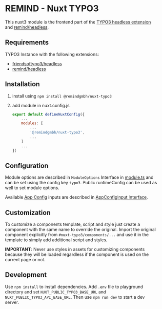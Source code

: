# REMIND - Nuxt TYPO3

This nuxt3 module is the frontend part of the [TYPO3 headless extension](https://github.com/TYPO3-Headless/headless) and [remind/headless](https://github.com/remindgmbh/headless).

## Requirements

TYPO3 Instance with the following extensions:

-   [friendsoftypo3/headless](https://github.com/TYPO3-Headless/headless)
-   [remind/headless](https://github.com/remindgmbh/headless)

## Installation

1. install using `npm install @remindgmbh/nuxt-typo3`

2. add module in nuxt.config.js

    ```javascript
    export default defineNuxtConfig({
        ...
        modules: [
            ...
            '@remindgmbh/nuxt-typo3',
            ...
        ]
        ...
    })
    ```

## Configuration

Module options are described in `ModuleOptions` Interface in [module.ts](src/module.ts) and can be set using the config key `typo3`. Public runtimeConfig can be used as well to set module options.

Available [App Config](https://nuxt.com/docs/guide/directory-structure/app-config) inputs are described in [AppConfigInput Interface](src/runtime/models/config/appConfigInput.ts).

## Customization

To customize a components template, script and style just create a component with the same name to override the original.
Import the original component explicitly from `#nuxt-typo3/components/...` and use it in the template to simply add additional script and styles.


**IMPORTANT**: Never use styles in assets for customizing components because they will be loaded regardless if the component is used on the current page or not.

## Development

Use `npm install` to install dependencies. Add `.env` file to playground directory and set `NUXT_PUBLIC_TYPO3_BASE_URL` and `NUXT_PUBLIC_TYPO3_API_BASE_URL`. Then use `npm run dev` to start a dev server.
